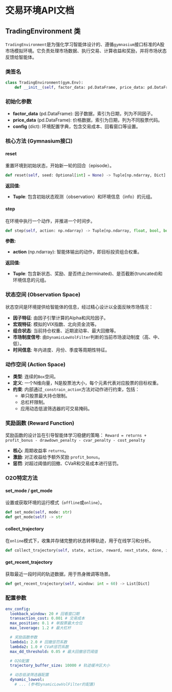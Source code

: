 # 交易环境API文档

## TradingEnvironment 类

`TradingEnvironment`是为强化学习智能体设计的、遵循`gymnasium`接口标准的A股市场模拟环境。它负责处理市场数据、执行交易、计算收益和奖励，并将市场状态反馈给智能体。

### 类签名
```python
class TradingEnvironment(gym.Env):
    def __init__(self, factor_data: pd.DataFrame, price_data: pd.DataFrame, config: dict)
```

### 初始化参数
-   **factor_data** (pd.DataFrame): 因子数据，索引为日期，列为不同因子。
-   **price_data** (pd.DataFrame): 价格数据，索引为日期，列为不同股票代码。
-   **config** (dict): 环境配置字典，包含交易成本、回看窗口等设置。

### 核心方法 (Gymnasium接口)

#### reset
重置环境到初始状态，开始新一轮的回合（episode）。

```python
def reset(self, seed: Optional[int] = None) -> Tuple[np.ndarray, Dict]
```

**返回值:**
-   **Tuple**: 包含初始状态观测（observation）和环境信息（info）的元组。

#### step
在环境中执行一个动作，并推进一个时间步。

```python
def step(self, action: np.ndarray) -> Tuple[np.ndarray, float, bool, bool, Dict]
```

**参数:**
-   **action** (np.ndarray): 智能体输出的动作，即目标投资组合权重。

**返回值:**
-   **Tuple**: 包含新状态、奖励、是否终止(terminated)、是否截断(truncated)和环境信息的元组。

### 状态空间 (Observation Space)

状态空间是环境提供给智能体的信息，经过精心设计以全面反映市场情况：
-   **因子特征**: 由因子引擎计算的Alpha和风险因子。
-   **宏观特征**: 模拟的VIX指数、北向资金流等。
-   **组合状态**: 当前持仓权重、近期波动率、最大回撤等。
-   **市场制度信号**: 由`DynamicLowVolFilter`判断的当前市场波动制度（高、中、低）。
-   **时间信息**: 年内进度、月份、季度等周期性特征。

### 动作空间 (Action Space)

-   **类型**: 连续的`Box`空间。
-   **定义**: 一个N维向量，N是股票池大小，每个元素代表对应股票的目标权重。
-   **约束**: 内部通过`_constrain_action`方法对动作进行约束，包括：
    -   单只股票最大持仓限制。
    -   总杠杆限制。
    -   应用动态低波筛选器的可交易掩码。

### 奖励函数 (Reward Function)

奖励函数的设计旨在引导智能体学习稳健的策略：
`Reward = returns + profit_bonus - drawdown_penalty - cvar_penalty - cost_penalty`
-   **核心**: 周期收益率 `returns`。
-   **激励**: 对正收益给予额外奖励 `profit_bonus`。
-   **惩罚**: 对超过阈值的回撤、CVaR和交易成本进行惩罚。

### O2O特定方法

#### set_mode / get_mode
设置或获取环境的运行模式（`offline`或`online`）。

```python
def set_mode(self, mode: str)
def get_mode(self) -> str
```

#### collect_trajectory
在`online`模式下，收集并存储完整的状态转移轨迹，用于在线学习和分析。

```python
def collect_trajectory(self, state, action, reward, next_state, done, info)
```

#### get_recent_trajectory
获取最近一段时间的轨迹数据，用于热身微调等场景。

```python
def get_recent_trajectory(self, window: int = 60) -> List[Dict]
```

### 配置参数

```yaml
env_config:
  lookback_window: 20 # 回看窗口期
  transaction_cost: 0.001 # 交易成本
  max_position: 0.1 # 单股票最大仓位
  max_leverage: 1.2 # 最大杠杆

  # 奖励函数参数
  lambda1: 2.0 # 回撤惩罚系数
  lambda2: 1.0 # CVaR惩罚系数
  max_dd_threshold: 0.05 # 最大回撤惩罚阈值

  # O2O配置
  trajectory_buffer_size: 10000 # 轨迹缓冲区大小

  # 动态低波筛选器配置
  dynamic_lowvol:
    # ... (参考DynamicLowVolFilter的配置)
```

